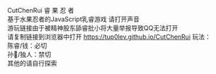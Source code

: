 CutChenRui 睿 果 忍 者  
基于水果忍者的JavaScript乳睿游戏 请打开声音  
游玩链接由于被精神股东舔睿批小将大量举报导致QQ无法打开  
请复制链接到浏览器中打开
https://tup0lev.github.io/CutChenRui
玩法：  
陈睿/钱：必切  
孙🐶/独人：禁切  
其他的请自行探索
